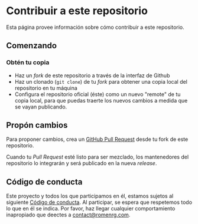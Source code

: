 # Contribuir a este repositorio

Esta página provee información sobre cómo contribuir a este repositorio.

## Comenzando

### Obtén tu copia

* Haz un _fork_ de este repositorio a través de la interfaz de Github
* Haz un clonado (`git clone`) de tu _fork_ para obtener una copia local del repositorio en tu máquina
* Configura el repositorio oficial (éste) como un nuevo "remote" de tu copia local, para que puedas traerte los nuevos cambios a medida que se vayan publicando.

## Propón cambios

Para proponer cambios, crea un [GitHub Pull Request](https://help.github.com/articles/creating-a-pull-request-from-a-fork/) desde tu fork de este repositorio.

Cuando tu _Pull Request_ esté listo para ser mezclado, los mantenedores del repositorio lo integrarán y será publicado en la nueva _release_.

## Código de conducta

Este proyecto y todos los que participamos en él, estamos sujetos al siguiente [Código de conducta](CODE_OF_CONDUCT.md). Al participar, se espera que respetemos todo lo que en él se indica. Por favor, haz llegar cualquier comportamiento inapropiado que deectes a [contact@romenrg.com](mailto:contact@romenrg.com).

